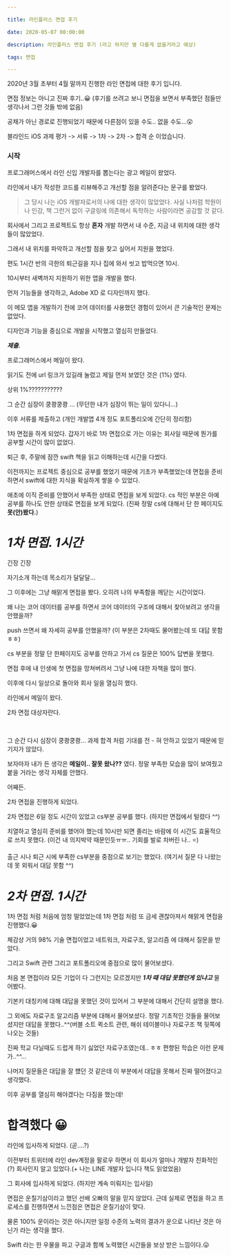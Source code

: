 ```yaml
---

title: 라인플러스 면접 후기

date: 2020-05-07 00:00:00

description: 라인플러스 면접 후기 (라고 하지만 별 다를게 없을거라고 예상)

tags: 면접

---
```


2020년 3월 초부터 4월 말까지 진행한 라인 면접에 대한 후기 입니다.

면접 정보는 아니고 진짜 후기..😀 (후기를 쓰려고 보니 면접을 보면서 부족했던 점들만 생각나서 그런 것들 밖에 없음)

공채가 아닌 경로로 진행되었기 때문에 다른점이 있을 수도.. 없을 수도...😮

블라인드 iOS 과제 평가 -> 서류 -> 1차 -> 2차 -> 합격 순 이었습니다.

### 시작

프로그래머스에서 라인 신입 개발자를 뽑는다는 광고 메일이 왔었다.

라인에서 내가 작성한 코드를 리뷰해주고 개선할 점을 알려준다는 문구를 봤었다.

>그 당시 나는 iOS 개발자로서의 나에 대한 생각이 많았었다. 사실 나처럼 학원이나 인강, 책 그런거 없이 구글링에 의존해서 독학하는 사람이라면 공감할 것 같다. 

회사에서 그리고 프로젝트도 항상 **혼자** 개발 하면서 내 수준, 지금 내 위치에 대한 생각들이 많았었다.

그래서 내 위치를 파악하고 개선할 점을 찾고 싶어서 지원을 했었다.

편도 1시간 반의 극한의 퇴근길을 지나 집에 와서 씻고 밥먹으면 10시.

10시부터 새벽까지 지원하기 위한 앱을 개발을 했다.

먼저 기능들을 생각하고, Adobe XD 로 디자인까지 했다.

이 메모 앱을 개발하기 전에 코어 데이터를 사용했던 경험이 있어서 큰 기술적인 문제는 없었다.

디자인과 기능을 중심으로 개발을 시작했고 열심히 만들었다.

***제출.***

프로그래머스에서 메일이 왔다.

읽기도 전에 url 링크가 있길래 눌렀고 제일 먼저 보였던 것은 (1%) 였다.

상위 1%???????????

그 순간 심장이 쿵쾅쿵쾅 ... (무던한 내가 심장이 뛰는 일이 있다니...)

이후 서류를 제출하고 (개인 개발앱 4개 정도 포트폴리오에 간단히 정리함)

1차 면접을 하게 되었다. 갑자기 바로 1차 면접으로 가는 이유는 회사일 때문에 뭔가를 공부할 시간이 많이 없었다.

퇴근 후, 주말에 잠깐 swift 책을 읽고 이해하는데 시간을 다썼다. 

이전까지는 프로젝트 중심으로 공부를 했었기 때문에 기초가 부족했었는데 면접을 준비하면서 swift에 대한 지식을 확실하게 쌓을 수 있었다.

애초에 이직 준비를 안했어서 부족한 상태로 면접을 보게 되었다. cs 적인 부분은 아예 공부를 하나도 안한 상태로 면접을 보게 되었다. (진짜 정말 cs에 대해서 단 한 페이지도 **못(안)봤다.**)

# ***1차 면접. 1시간***

긴장 긴장

자기소개 하는데 목소리가 달달달...

그 이후에는 그냥 해맑게 면접을 봤다. 오히려 나의 부족함을 깨닫는 시간이었다.

왜 나는 코어 데이터를 공부를 하면서 코어 데이터의 구조에 대해서 찾아보려고 생각을 안했을까?

push 쓰면서 왜 자세히 공부를 안했을까? (이 부분은 2차때도 물어봤는데 또 대답 못함 ㅎㅎ)

cs 부분을 정말 단 한페이지도 공부를 안하고 가서 cs 질문은 100% 답변을 못했다.

면접 후에 내 인생에 첫 면접을 망쳐버려서 그냥 나에 대한 자책을 많이 했다.

이후에 다시 일상으로 돌아와 회사 일을 열심히 했다.

라인에서 메일이 왔다.

2차 면접 대상자란다.

<br/>

그 순간 다시 심장이 쿵쾅쿵쾅... 과제 합격 처럼 기대를 전 - 혀 안하고 있었기 때문에 믿기지가 않았다.

보자마자 내가 든 생각은 **메일이.. 잘못 왔나??** 였다. 정말 부족한 모습을 많이 보여줬고 붙을 거라는 생각 자체를 안했다.

어째든.

2차 면접을 진행하게 되었다.

2차 면접은 6일 정도 시간이 있었고 cs부분 공부를 했다. (하지만 면접에서 털렸다 ^^)

치열하고 열심히 준비를 했어야 했는데 10시만 되면 졸리는 바람에 이 시간도 효율적으로 쓰지 못했다. (이건 내 의지박약 때문인듯ㅠㅠ.. 기회를 발로 차버린 나.. ⭐️)

출근 시나 퇴근 시에 부족한 cs부분을 중점으로 보기는 했었다. (여기서 질문 다 나왔는데 못 외워서 대답 못함 ^^)

# ***2차 면접. 1시간***

1차 면접 처럼 처음에 엄청 떨었었는데 1차 면접 처럼 또 금세 괜찮아져서 해맑게 면접을 진행했다.😀

체감상 거의 98% 기술 면접이었고 네트워크, 자료구조, 알고리즘 에 대해서 질문을 받았다.

그리고 Swift 관련 그리고 포트폴리오에 중점으로 많이 물어보셨다.

처음 본 면접이라 모든 기업이 다 그런지는 모르겠지만 ***1차 때 대답 못했던게 있냐고*** 물어봤다.

기본키 대칭키에 대해 대답을 못했던 것이 있어서 그 부분에 대해서 간단히 설명을 했다. 

그 외에도 자료구조 알고리즘 부분에 대해서 물어보셨다. 정말 기초적인 것들을 물어보셨지만 대답을 못했다..^^(버블 소트 퀵소트 관련, 해쉬 테이블이나 자료구조 책 뒷쪽에 나오는 것들)

진짜 학교 다닐때도 드럽게 하기 싫었던 자료구조였는데.. ㅎㅎ 편향된 학습은 이런 문제가..^^...

나머지 질문들은 대답을 잘 헀던 것 같은데 이 부분에서 대답을 못해서 진짜 떨어졌다고 생각했다.

이후 공부를 열심히 해야겠다는 다짐을 했는데!

# 합격했다 😀

라인에 입사하게 되었다. (곧....?)

이전부터 트위터에 라인 dev계정을 팔로우 하면서 이 회사가 얼마나 개발자 친화적인(?) 회사인지 알고 있었다.(+ 나는 LINE 개발자 입니다 책도 읽었었음)


그 회사에 입사하게 되었다. (하지만 계속 미뤄지는 입사일)

면접은 운칠기삼이라고 했던 선배 오빠의 말을 믿지 않았다. 근데 실제로 면접을 하고 프로세스를 진행하면서 느낀점은 면접은 운칠기삼이 맞다.

물론 100% 운이라는 것은 아니지만 일정 수준의 노력의 결과가 운으로 나타난 것은 아닌가 라는 생각을 했다.

Swift 라는 한 우물을 파고 구글과 함께 노력했던 시간들을 보상 받은 느낌이다.😛
